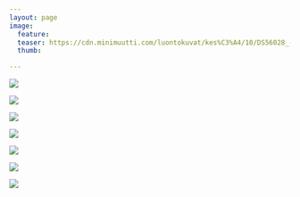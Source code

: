 ```yaml
---
layout: page
image:
  feature:
  teaser: https://cdn.minimuutti.com/luontokuvat/kes%C3%A4/10/DS56028_-245px.jpg
  thumb:

---
```


![](https://cdn.minimuutti.com/luontokuvat/kes%C3%A4/10/DS56228-800px.jpg)

![](https://cdn.minimuutti.com/luontokuvat/kes%C3%A4/10/DS56657-800px.jpg)

![](https://cdn.minimuutti.com/luontokuvat/kes%C3%A4/10/DS56686-800px.jpg)

![](https://cdn.minimuutti.com/luontokuvat/kes%C3%A4/10/DS56699-800px.jpg)

![](https://cdn.minimuutti.com/luontokuvat/kes%C3%A4/10/DS56028-800px.jpg)

![](https://cdn.minimuutti.com/luontokuvat/kes%C3%A4/10/DS56031-800px.jpg)

![](https://cdn.minimuutti.com/luontokuvat/kes%C3%A4/10/DS56028_1-800px.jpg)
